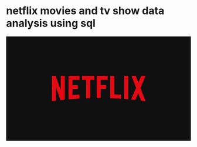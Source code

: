 # netflix movies and tv show data analysis using sql
![netflix logo](https://github.com/binduta/netflix_sql_prj/blob/main/netflix.jpg)
